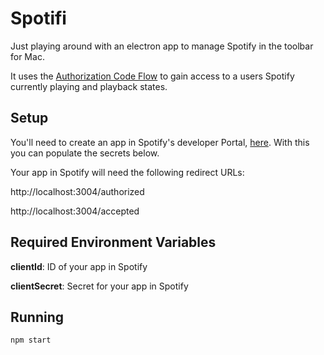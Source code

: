 # Spotifi

Just playing around with an electron app to manage Spotify in the toolbar for Mac.

It uses the [Authorization Code Flow](https://developer.spotify.com/documentation/general/guides/authorization/code-flow/) to gain access to a users Spotify currently playing and playback states.

## Setup

You'll need to create an app in Spotify's developer Portal, [here](https://developer.spotify.com/).
With this you can populate the secrets below.

Your app in Spotify will need the following redirect URLs: 

http://localhost:3004/authorized

http://localhost:3004/accepted

## Required Environment Variables

**clientId**: ID of your app in Spotify

**clientSecret**: Secret for your app in Spotify

## Running

`npm start`
